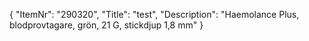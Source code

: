 {
  "ItemNr": "290320",
  "Title": "test",
  "Description": "Haemolance Plus, blodprovtagare, grön, 21 G, stickdjup 1,8 mm"
}